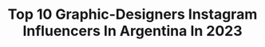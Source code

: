 ---
title: Top 10 Graphic-Designers Instagram Influencers In Argentina In 2023
description: >-
  Find top graphic-designers Instagram influencers in Argentina in 2023. Most popular hashtags: #art #artist #arte.
platform: Instagram
hits: 19
text_top: Discover the best Instagram accounts on inBeat.
text_bottom: Our platform aggregates 19 Instagram influencers like this in Argentina for you to collaborate.
profiles:
  - username: "csbotti"
    fullname: >-
      Camila Sol Botti ⚡️🌈 🖤
    bio: >-
      🇦🇷 • Shine ☀️• Healthy 💛 • Graphic Designer • CM • Tutoriales • Filtros • Sorteos @piensa.ama.rie 🎡 No influyo a nadie a hacer nada 🙏🏻♥️
    location: "Argentina"
    followers: 57305
    engagement: 393
    commentsToLikes: 0.107314
    id: ck8sw0s01deo40j786ow7idy1
    verified: false
    hashtags: "#caba, #photoart, #modeloargentina, #lengery"
  - username: "orietta.gs"
    fullname: >-
      OrieTTa gelArdin spinOla
    bio: >-
      graphic designer | ricoh GRIII ambassador | hypochondriac | pisces |@lacalleesnuestracolectivo
    location: "Argentina"
    followers: 17691
    engagement: 483
    commentsToLikes: 0.079496
    id: ck15rle1b8hqj0i19gzgsksag
    verified: false
    hashtags: "#madrid, #onecanbesurethatalltheseredswillbedifferentjosefalbers, #romacitt"
  - username: "matiasarietto"
    fullname: >-
      M A T I A S   A R I E T T O
    bio: >-
      Actor | Art director | Graphic designer | Content creator | Filmmaker | DM • collabs
    location: "Argentina"
    followers: 45605
    engagement: 133
    commentsToLikes: 0.056566
    id: ck0vvj6ytpdnb0i19wicgli6i
    verified: false
    hashtags: "#totalblack, #hoscos, #gallitociego, #mirrorselfie"
  - username: "stephbarbudo"
    fullname: >-
      Stephania Barbudo
    bio: >-
      Fashion & graphic designer Vup 📍 🇨🇴 𝐌𝐨𝐧 𝐩𝐞𝐭𝐢𝐭 𝐥𝐚𝐩𝐢𝐧🐰
    location: "Argentina"
    followers: 88438
    engagement: 1949
    commentsToLikes: 0.004307
    id: ck5qd84houa8d0i11lzdawnrr
    verified: false
    hashtags: ""
  - username: "catcybul"
    fullname: >-
      Venezuelan @ Chicago📍
    bio: >-
      👁|CATHERINE CYBULKIEWICZ 🍋|capricorn + graphic designer 🌎|traveling + eating & decorating my home 🐕 @lolagearhart + 💍@jgearhart33 #catenchicago
    location: "Argentina"
    followers: 29873
    engagement: 137
    commentsToLikes: 0.050493
    id: ck0u052q1slwo0i19u30xkquv
    verified: false
    hashtags: "#chicago, #italy, #newyork, #zaraboots"
  - username: "ale.gaspari"
    fullname: >-
      Ale Gaspari
    bio: >-
      #GraphicDesigner #ContentCreator . 🆃🆁🅰🆅🅴🅻🅻🅴🆁 🗺 . @tressobretres . 📍 Santa Fe 🇦🇷
    location: "Argentina"
    followers: 9739
    engagement: 750
    commentsToLikes: 0.015169
    id: ck5q30odoiog10i11tzxfdb6u
    verified: false
    hashtags: "#prada, #fyp, #cuarentena, #sputnik"
  - username: "cristianalcant"
    fullname: >-
      Chris Alcantara
    bio: >-
      🇩🇴 26👴 Mateo 19:26♜💯 Graphic Designer 🎬✒
    location: "Argentina"
    followers: 11018
    engagement: 1329
    commentsToLikes: 0.071660
    id: ck5hoyb5uqg4b0i119ei0sjf4
    verified: false
    hashtags: "#2020, #idk, #dominican, #teamdominican"
  - username: "g_carceles"
    fullname: >-
      Antonio
    bio: >-
      Graphic designer. Madrid
    location: "Argentina"
    followers: 6717
    engagement: 774
    commentsToLikes: 0.015143
    id: ckaozyx4go1530i78zog5a1zx
    verified: false
    hashtags: "#mallorca, #algaida"
  - username: "arias_tattoo"
    fullname: >-
      • Arias tattoo
    bio: >-
      ❌AGENDA CERRADA❌ • Estudio Cero: @estudio_cero_clinica_tatuajes •Graphic Designer •N❤ 🏄🏻‍♂️🏂
    location: "Argentina"
    followers: 7165
    engagement: 520
    commentsToLikes: 0.040826
    id: ck5zqyiywvjtl0i14g48l265h
    verified: false
    hashtags: "#realistictattoo, #artist, #artista, #tattooart"
  - username: "marcpallares"
    fullname: >-
      Marc Pallarès
    bio: >-
      Illustration | Art Direction | Graphic designer
    location: "Argentina"
    followers: 12066
    engagement: 533
    commentsToLikes: 0.070734
    id: ck8sx5i3sg87m0j7864248dhz
    verified: false
    hashtags: "#disen, #dissenygrafic, #inspiration, #disseny"
---